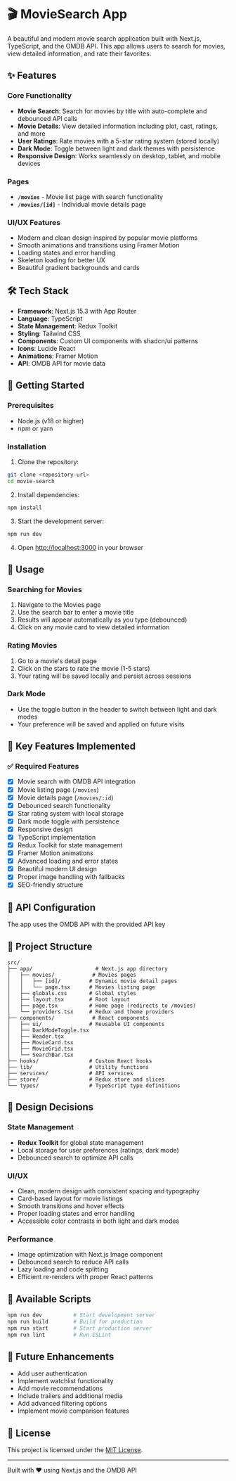 # 🎬 MovieSearch App

A beautiful and modern movie search application built with Next.js, TypeScript, and the OMDB API. This app allows users to search for movies, view detailed information, and rate their favorites.

## ✨ Features

### Core Functionality

- **Movie Search**: Search for movies by title with auto-complete and debounced API calls
- **Movie Details**: View detailed information including plot, cast, ratings, and more
- **User Ratings**: Rate movies with a 5-star rating system (stored locally)
- **Dark Mode**: Toggle between light and dark themes with persistence
- **Responsive Design**: Works seamlessly on desktop, tablet, and mobile devices

### Pages

- **`/movies`** - Movie list page with search functionality
- **`/movies/[id]`** - Individual movie details page

### UI/UX Features

- Modern and clean design inspired by popular movie platforms
- Smooth animations and transitions using Framer Motion
- Loading states and error handling
- Skeleton loading for better UX
- Beautiful gradient backgrounds and cards

## 🛠️ Tech Stack

- **Framework**: Next.js 15.3 with App Router
- **Language**: TypeScript
- **State Management**: Redux Toolkit
- **Styling**: Tailwind CSS
- **Components**: Custom UI components with shadcn/ui patterns
- **Icons**: Lucide React
- **Animations**: Framer Motion
- **API**: OMDB API for movie data

## 🚀 Getting Started

### Prerequisites

- Node.js (v18 or higher)
- npm or yarn

### Installation

1. Clone the repository:

```bash
git clone <repository-url>
cd movie-search
```

2. Install dependencies:

```bash
npm install
```

3. Start the development server:

```bash
npm run dev
```

4. Open [http://localhost:3000](http://localhost:3000) in your browser

## 📱 Usage

### Searching for Movies

1. Navigate to the Movies page
2. Use the search bar to enter a movie title
3. Results will appear automatically as you type (debounced)
4. Click on any movie card to view detailed information

### Rating Movies

1. Go to a movie's detail page
2. Click on the stars to rate the movie (1-5 stars)
3. Your rating will be saved locally and persist across sessions

### Dark Mode

- Use the toggle button in the header to switch between light and dark modes
- Your preference will be saved and applied on future visits

## 🎯 Key Features Implemented

### ✅ Required Features

- [x] Movie search with OMDB API integration
- [x] Movie listing page (`/movies`)
- [x] Movie details page (`/movies/:id`)
- [x] Debounced search functionality
- [x] Star rating system with local storage
- [x] Dark mode toggle with persistence
- [x] Responsive design
- [x] TypeScript implementation
- [x] Redux Toolkit for state management
- [x] Framer Motion animations
- [x] Advanced loading and error states
- [x] Beautiful modern UI design
- [x] Proper image handling with fallbacks
- [x] SEO-friendly structure

## 🔧 API Configuration

The app uses the OMDB API with the provided API key

## 📁 Project Structure

```
src/
├── app/                    # Next.js app directory
│   ├── movies/            # Movies pages
│   │   ├── [id]/         # Dynamic movie detail pages
│   │   └── page.tsx      # Movies listing page
│   ├── globals.css       # Global styles
│   ├── layout.tsx        # Root layout
│   ├── page.tsx          # Home page (redirects to /movies)
│   └── providers.tsx     # Redux and theme providers
├── components/            # React components
│   ├── ui/               # Reusable UI components
│   ├── DarkModeToggle.tsx
│   ├── Header.tsx
│   ├── MovieCard.tsx
│   ├── MovieGrid.tsx
│   └── SearchBar.tsx
├── hooks/                # Custom React hooks
├── lib/                  # Utility functions
├── services/             # API services
├── store/                # Redux store and slices
└── types/                # TypeScript type definitions
```

## 🎨 Design Decisions

### State Management

- **Redux Toolkit** for global state management
- Local storage for user preferences (ratings, dark mode)
- Debounced search to optimize API calls

### UI/UX

- Clean, modern design with consistent spacing and typography
- Card-based layout for movie listings
- Smooth transitions and hover effects
- Proper loading states and error handling
- Accessible color contrasts in both light and dark modes

### Performance

- Image optimization with Next.js Image component
- Debounced search to reduce API calls
- Lazy loading and code splitting
- Efficient re-renders with proper React patterns

## 🧪 Available Scripts

```bash
npm run dev          # Start development server
npm run build        # Build for production
npm run start        # Start production server
npm run lint         # Run ESLint
```

## 🌟 Future Enhancements

- Add user authentication
- Implement watchlist functionality
- Add movie recommendations
- Include trailers and additional media
- Add advanced filtering options
- Implement movie comparison features

## 📄 License

This project is licensed under the [MIT License](LICENSE).


---

Built with ❤️ using Next.js and the OMDB API
